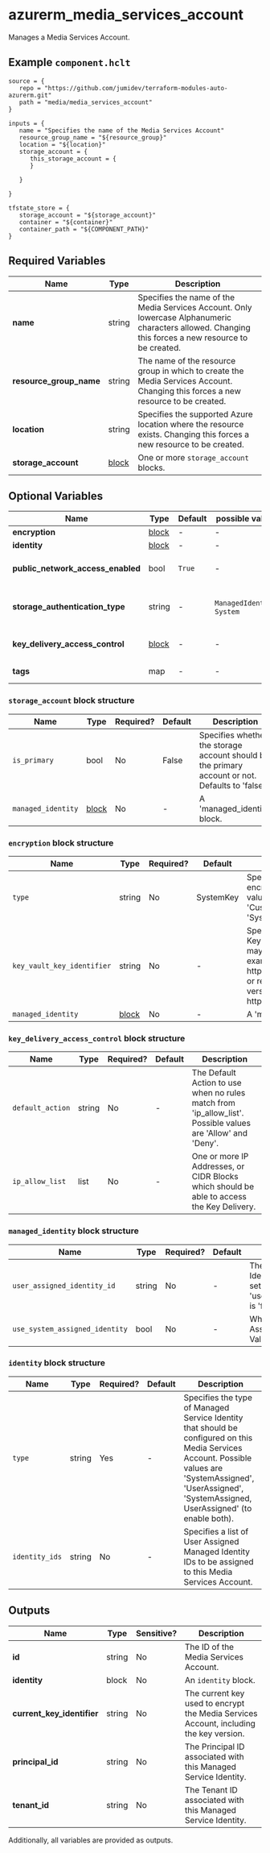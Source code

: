 # azurerm_media_services_account

Manages a Media Services Account.

## Example `component.hclt`

```hcl
source = {
   repo = "https://github.com/jumidev/terraform-modules-auto-azurerm.git"   
   path = "media/media_services_account"   
}

inputs = {
   name = "Specifies the name of the Media Services Account"   
   resource_group_name = "${resource_group}"   
   location = "${location}"   
   storage_account = {
      this_storage_account = {
      }
      
   }
   
}

tfstate_store = {
   storage_account = "${storage_account}"   
   container = "${container}"   
   container_path = "${COMPONENT_PATH}"   
}

```

## Required Variables

| Name | Type |  Description |
| ---- | --------- |  ----------- |
| **name** | string |  Specifies the name of the Media Services Account. Only lowercase Alphanumeric characters allowed. Changing this forces a new resource to be created. | 
| **resource_group_name** | string |  The name of the resource group in which to create the Media Services Account. Changing this forces a new resource to be created. | 
| **location** | string |  Specifies the supported Azure location where the resource exists. Changing this forces a new resource to be created. | 
| **storage_account** | [block](#storage_account-block-structure) |  One or more `storage_account` blocks. | 

## Optional Variables

| Name | Type |  Default  |  possible values |  Description |
| ---- | --------- |  ----------- | ----------- | ----------- |
| **encryption** | [block](#encryption-block-structure) |  -  |  -  |  An `encryption` block. | 
| **identity** | [block](#identity-block-structure) |  -  |  -  |  An `identity` block. | 
| **public_network_access_enabled** | bool |  `True`  |  -  |  Whether public network access is allowed for this server. Defaults to `true`. | 
| **storage_authentication_type** | string |  -  |  `ManagedIdentity`, `System`  |  Specifies the storage authentication type. Possible value is `ManagedIdentity` or `System`. | 
| **key_delivery_access_control** | [block](#key_delivery_access_control-block-structure) |  -  |  -  |  A `key_delivery_access_control` block. | 
| **tags** | map |  -  |  -  |  A mapping of tags assigned to the resource. | 

### `storage_account` block structure

| Name | Type | Required? | Default | Description |
| ---- | ---- | --------- | ------- | ----------- |
| `is_primary` | bool | No | False | Specifies whether the storage account should be the primary account or not. Defaults to 'false'. |
| `managed_identity` | [block](#managed_identity-block-structure) | No | - | A 'managed_identity' block. |

### `encryption` block structure

| Name | Type | Required? | Default | Description |
| ---- | ---- | --------- | ------- | ----------- |
| `type` | string | No | SystemKey | Specifies the type of key used to encrypt the account data. Possible values are 'SystemKey' and 'CustomerKey'. Defaults to 'SystemKey'. |
| `key_vault_key_identifier` | string | No | - | Specifies the URI of the Key Vault Key used to encrypt data. The key may either be versioned (for example https://vault/keys/mykey/version1) or reference a key without a version (for example https://vault/keys/mykey). |
| `managed_identity` | [block](#managed_identity-block-structure) | No | - | A 'managed_identity' block. |

### `key_delivery_access_control` block structure

| Name | Type | Required? | Default | Description |
| ---- | ---- | --------- | ------- | ----------- |
| `default_action` | string | No | - | The Default Action to use when no rules match from 'ip_allow_list'. Possible values are 'Allow' and 'Deny'. |
| `ip_allow_list` | list | No | - | One or more IP Addresses, or CIDR Blocks which should be able to access the Key Delivery. |

### `managed_identity` block structure

| Name | Type | Required? | Default | Description |
| ---- | ---- | --------- | ------- | ----------- |
| `user_assigned_identity_id` | string | No | - | The ID of the User Assigned Identity. This value can only be set when 'use_system_assigned_identity' is 'false' |
| `use_system_assigned_identity` | bool | No | - | Whether to use System Assigned Identity. Possible Values are 'true' and 'false'. |

### `identity` block structure

| Name | Type | Required? | Default | Description |
| ---- | ---- | --------- | ------- | ----------- |
| `type` | string | Yes | - | Specifies the type of Managed Service Identity that should be configured on this Media Services Account. Possible values are 'SystemAssigned', 'UserAssigned', 'SystemAssigned, UserAssigned' (to enable both). |
| `identity_ids` | string | No | - | Specifies a list of User Assigned Managed Identity IDs to be assigned to this Media Services Account. |



## Outputs

| Name | Type | Sensitive? | Description |
| ---- | ---- | --------- | --------- |
| **id** | string | No  | The ID of the Media Services Account. | 
| **identity** | block | No  | An `identity` block. | 
| **current_key_identifier** | string | No  | The current key used to encrypt the Media Services Account, including the key version. | 
| **principal_id** | string | No  | The Principal ID associated with this Managed Service Identity. | 
| **tenant_id** | string | No  | The Tenant ID associated with this Managed Service Identity. | 

Additionally, all variables are provided as outputs.
